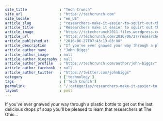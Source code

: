 ```yaml
---
site_title               : "Tech Crunch"
site_url                 : "https://techcrunch.com"
site_locale              : "en_US"
article_slug             : "researchers-make-it-easier-to-squirt-out-the-last-of-the-shampoo-with-science"
article_title            : "Researchers make it easier to squirt out the last of the shampoo with science"
article_image            : "https://tctechcrunch2011.files.wordpress.com/2016/06/soap_that_slides_off_the_bottle.gif?w=320&h=180&crop=1"
article_url              : "https://techcrunch.com/2016/06/27/researchers-make-it-easier-to-squirt-out-the-last-of-the-shampoo-with-science/"
article_published_at     : "2016-06-27T07:43:13-03:00"
article_description      : "If you've ever gnawed your way through a plastic bottle to get out the last delicious drops of soap you'll be pleased to learn that researchers at The Ohio..."
article_author_name      : "John Biggs"
article_author_image     : null
article_author_biography : null
article_author_profile   : "https://techcrunch.com/author/john-biggs/"
article_author_facebook  : null
article_author_twitter   : "https://twitter.com/johnbiggs"
category                 : ['technology']
tags                     : ['Tech Crunch']
permalink                : "/:categories/researchers-make-it-easier-to-squirt-out-the-last-of-the-shampoo-with-science/"
layout                   : post
---
```


If you've ever gnawed your way through a plastic bottle to get out the last delicious drops of soap you'll be pleased to learn that researchers at The Ohio...
